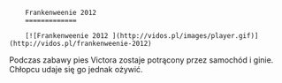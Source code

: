 
        Frankenweenie 2012 
        =============
        
        [![Frankenweenie 2012 ](http://vidos.pl/images/player.gif)](http://vidos.pl/frankenweenie-2012)
        
        
 Podczas zabawy pies Victora zostaje potrącony przez samochód i ginie. Chłopcu udaje się go jednak ożywić.
    